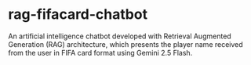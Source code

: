 # rag-fifacard-chatbot
An artificial intelligence chatbot developed with Retrieval Augmented Generation (RAG) architecture, which presents the player name received from the user in FIFA card format using Gemini 2.5 Flash.
